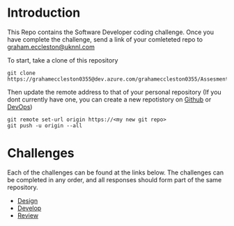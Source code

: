 # Introduction 
This Repo contains the Software Developer coding challenge. Once you have complete the challenge, send a link of your comleteted repo to <graham.eccleston@uknnl.com>

To start, take a clone of this repository

    git clone https://grahameccleston0355@dev.azure.com/grahameccleston0355/Assesment/_git/Assesment

Then update the remote address to that of your personal repository (If you dont currently have one, you can create a new repotistory on [Github](https://github.com/) or [DevOps](https://dev.azure.com))
    
    git remote set-url origin https://<my new git repo>
    git push -u origin --all

# Challenges

Each of the challenges can be found at the links below. The challenges can be completed in any order, and all responses should form part of the same repository.

* [Design](/Challenges/Design/README.md) 
* [Develop](/Challenges/Develop/README.md)
* [Review](/Challenges/Review/README.md)